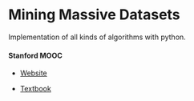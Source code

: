 # Mining Massive Datasets
Implementation of all kinds of algorithms with python.

#### Stanford MOOC


* [Website](https://lagunita.stanford.edu/courses/course-v1:ComputerScience+MMDS+SelfPaced/about)

* [Textbook](http://i.stanford.edu/~ullman/mmds/book0n.pdf)


